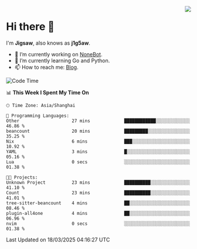 <a href="#">
  <img align="right" src="https://github-readme-stats.vercel.app/api?username=j1g5awi&count_private=true&show_icons=true&title_color=80070B&text_color=B3B3B3&bg_color=212121&icon_color=80070B" />
</a>

# Hi there 👋

I'm **Jigsaw**, also knows as **j1g5aw**.

- 🔭 I’m currently working on [NoneBot](https://github.com/nonebot).
- 🌱 I’m currently learning Go and Python.
- 📫 How to reach me: [Blog](https://blog.maddestroyer.xyz/).

<!--START_SECTION:waka-->
![Code Time](http://img.shields.io/badge/Code%20Time-1%2C875%20hrs%2028%20mins-blue)

📊 **This Week I Spent My Time On** 

```text
🕑︎ Time Zone: Asia/Shanghai

💬 Programming Languages: 
Other                    27 mins             ████████████░░░░░░░░░░░░░   46.86 % 
beancount                20 mins             █████████░░░░░░░░░░░░░░░░   35.25 % 
Nix                      6 mins              ███░░░░░░░░░░░░░░░░░░░░░░   10.92 % 
YAML                     3 mins              █░░░░░░░░░░░░░░░░░░░░░░░░   05.16 % 
Lua                      0 secs              ░░░░░░░░░░░░░░░░░░░░░░░░░   01.38 % 

🐱‍💻 Projects: 
Unknown Project          23 mins             ██████████░░░░░░░░░░░░░░░   41.10 % 
Count                    23 mins             ██████████░░░░░░░░░░░░░░░   41.01 % 
tree-sitter-beancount    4 mins              ██░░░░░░░░░░░░░░░░░░░░░░░   08.46 % 
plugin-all4one           4 mins              ██░░░░░░░░░░░░░░░░░░░░░░░   06.96 % 
nvim                     0 secs              ░░░░░░░░░░░░░░░░░░░░░░░░░   01.38 % 
```


 Last Updated on 18/03/2025 04:16:27 UTC
<!--END_SECTION:waka-->
